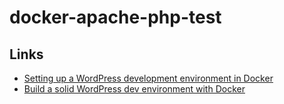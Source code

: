 # docker-apache-php-test


## Links

- [Setting up a WordPress development environment in Docker](https://developer.yoast.com/blog/set-up-wordpress-development-environment-in-docker/)
- [Build a solid WordPress dev environment with Docker](https://aschmelyun.com/blog/build-a-solid-wordpress-dev-environment-with-docker/)
